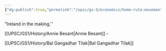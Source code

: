 ```yaml
---
{"dg-publish":true,"permalink":"/upsc/gs-3/economics/home-rule-movement/","dgHomeLink":true,"dgPassFrontmatter":false}
---
```


"Ireland in the making.''

[[UPSC/GS1/History/Annie Besant|Annie Besant]] -

[[UPSC/GS1/History/Bal Gangadhar Tilak|Bal Gangadhar Tilak]]

